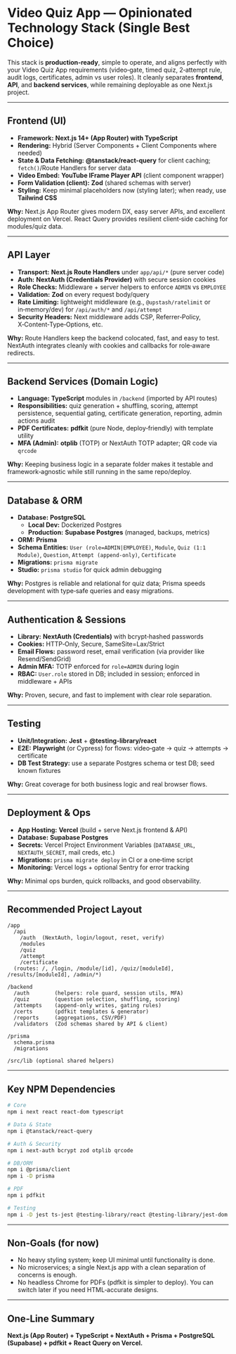 # Video Quiz App — Opinionated Technology Stack (Single Best Choice)

This stack is **production‑ready**, simple to operate, and aligns perfectly with your Video Quiz App requirements (video‑gate, timed quiz, 2‑attempt rule, audit logs, certificates, admin vs user roles). It cleanly separates **frontend**, **API**, and **backend services**, while remaining deployable as one Next.js project.

---

## Frontend (UI)
- **Framework:** **Next.js 14+ (App Router) with TypeScript**
- **Rendering:** Hybrid (Server Components + Client Components where needed)
- **State & Data Fetching:** **@tanstack/react-query** for client caching; `fetch()`/Route Handlers for server data
- **Video Embed:** **YouTube IFrame Player API** (client component wrapper)
- **Form Validation (client):** **Zod** (shared schemas with server)
- **Styling:** Keep minimal placeholders now (styling later); when ready, use **Tailwind CSS**

**Why:** Next.js App Router gives modern DX, easy server APIs, and excellent deployment on Vercel. React Query provides resilient client‑side caching for modules/quiz data.

---

## API Layer
- **Transport:** **Next.js Route Handlers** under `app/api/*` (pure server code)
- **Auth:** **NextAuth (Credentials Provider)** with secure session cookies
- **Role Checks:** Middleware + server helpers to enforce `ADMIN` vs `EMPLOYEE`
- **Validation:** **Zod** on every request body/query
- **Rate Limiting:** lightweight middleware (e.g., `@upstash/ratelimit` or in‑memory/dev) for `/api/auth/*` and `/api/attempt`
- **Security Headers:** Next middleware adds CSP, Referrer‑Policy, X‑Content‑Type‑Options, etc.

**Why:** Route Handlers keep the backend colocated, fast, and easy to test. NextAuth integrates cleanly with cookies and callbacks for role‑aware redirects.

---

## Backend Services (Domain Logic)
- **Language:** **TypeScript** modules in `/backend` (imported by API routes)
- **Responsibilities:** quiz generation + shuffling, scoring, attempt persistence, sequential gating, certificate generation, reporting, admin actions audit
- **PDF Certificates:** **pdfkit** (pure Node, deploy‑friendly) with template utility
- **MFA (Admin):** **otplib** (TOTP) or NextAuth TOTP adapter; QR code via `qrcode`

**Why:** Keeping business logic in a separate folder makes it testable and framework‑agnostic while still running in the same repo/deploy.

---

## Database & ORM
- **Database:** **PostgreSQL**
  - **Local Dev:** Dockerized Postgres
  - **Production:** **Supabase Postgres** (managed, backups, metrics)
- **ORM:** **Prisma**
- **Schema Entities:** `User (role=ADMIN|EMPLOYEE)`, `Module`, `Quiz (1:1 Module)`, `Question`, `Attempt (append‑only)`, `Certificate`
- **Migrations:** `prisma migrate`
- **Studio:** `prisma studio` for quick admin debugging

**Why:** Postgres is reliable and relational for quiz data; Prisma speeds development with type‑safe queries and easy migrations.

---

## Authentication & Sessions
- **Library:** **NextAuth (Credentials)** with bcrypt‑hashed passwords
- **Cookies:** HTTP‑Only, Secure, SameSite=Lax/Strict
- **Email Flows:** password reset, email verification (via provider like Resend/SendGrid)
- **Admin MFA:** TOTP enforced for `role=ADMIN` during login
- **RBAC:** `User.role` stored in DB; included in session; enforced in middleware + APIs

**Why:** Proven, secure, and fast to implement with clear role separation.

---

## Testing
- **Unit/Integration:** **Jest** + **@testing-library/react**
- **E2E:** **Playwright** (or Cypress) for flows: video‑gate → quiz → attempts → certificate
- **DB Test Strategy:** use a separate Postgres schema or test DB; seed known fixtures

**Why:** Great coverage for both business logic and real browser flows.

---

## Deployment & Ops
- **App Hosting:** **Vercel** (build + serve Next.js frontend & API)
- **Database:** **Supabase Postgres**
- **Secrets:** Vercel Project Environment Variables (`DATABASE_URL`, `NEXTAUTH_SECRET`, mail creds, etc.)
- **Migrations:** `prisma migrate deploy` in CI or a one‑time script
- **Monitoring:** Vercel logs + optional Sentry for error tracking

**Why:** Minimal ops burden, quick rollbacks, and good observability.

---

## Recommended Project Layout
```
/app
  /api
    /auth  (NextAuth, login/logout, reset, verify)
    /modules
    /quiz
    /attempt
    /certificate
  (routes: /, /login, /module/[id], /quiz/[moduleId], /results/[moduleId], /admin/*)

/backend
  /auth        (helpers: role guard, session utils, MFA)
  /quiz        (question selection, shuffling, scoring)
  /attempts    (append-only writes, gating rules)
  /certs       (pdfkit templates & generator)
  /reports     (aggregations, CSV/PDF)
  /validators  (Zod schemas shared by API & client)

/prisma
  schema.prisma
  /migrations

/src/lib (optional shared helpers)
```

---

## Key NPM Dependencies
```bash
# Core
npm i next react react-dom typescript

# Data & State
npm i @tanstack/react-query

# Auth & Security
npm i next-auth bcrypt zod otplib qrcode

# DB/ORM
npm i @prisma/client
npm i -D prisma

# PDF
npm i pdfkit

# Testing
npm i -D jest ts-jest @testing-library/react @testing-library/jest-dom @testing-library/user-event playwright
```

---

## Non‑Goals (for now)
- No heavy styling system; keep UI minimal until functionality is done.
- No microservices; a single Next.js app with a clean separation of concerns is enough.
- No headless Chrome for PDFs (pdfkit is simpler to deploy). You can switch later if you need HTML‑accurate designs.

---

## One‑Line Summary
**Next.js (App Router) + TypeScript + NextAuth + Prisma + PostgreSQL (Supabase) + pdfkit + React Query on Vercel.**
